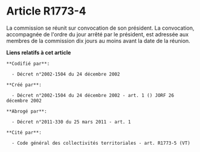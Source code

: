 # Article R1773-4

La commission se réunit sur convocation de son président. La convocation, accompagnée de l'ordre du jour arrêté par le
président, est adressée aux membres de la commission dix jours au moins avant la date de la réunion.

**Liens relatifs à cet article**

	**Codifié par**:

	  - Décret n°2002-1504 du 24 décembre 2002

	**Créé par**:

	  - Décret n°2002-1504 du 24 décembre 2002 - art. 1 () JORF 26 décembre 2002

	**Abrogé par**:

	  - Décret n°2011-330 du 25 mars 2011 - art. 1

	**Cité par**:

	  - Code général des collectivités territoriales - art. R1773-5 (VT)
